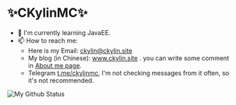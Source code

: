 # ✨CKylinMC✨

- 🌱 I'm currently learning JavaEE.
- 📫 How to reach me: 
  - Here is my Email: ckylin@ckylin.site
  - My blog (in Chinese): www.ckylin.site . you can write some comment in [About me page](https://blog.ckylin.site/about-me.md).
  - Telegram [t.me/ckylinmc](https://t.me/ckylinmc), I'm not checking messages from it often, so it's not recommended.

![My Github Status](https://github-readme-stats.vercel.app/api?username=CKylinMC&show_icons=true&theme=tokyonight&count_private=true)

<!--
**CKylinMC/CKylinMC** is a ✨ _special_ ✨ repository because its `README.md` (this file) appears on your GitHub profile.

Here are some ideas to get you started:

- 🔭 I’m currently working on ...
- 🌱 I’m currently learning ...
- 👯 I’m looking to collaborate on ...
- 🤔 I’m looking for help with ...
- 💬 Ask me about ...
- 📫 How to reach me: ...
- 😄 Pronouns: ...
- ⚡ Fun fact: ...
-->
